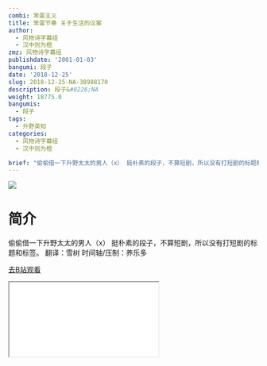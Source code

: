 ```yaml
---
combi: 笨蛋主义
title: 笨蛋节奏 关于生活的议案
author:
  - 风物诗字幕组
  - 汉中则为橙
zmz: 风物诗字幕组
publishdate: '2001-01-03'
bangumi: 段子
date: '2018-12-25'
slug: 2018-12-25-NA-38988170
description: 段子&#8226;NA
weight: 18775.0
bangumis:
  - 段子
tags:
  - 升野英知
categories:
  - 风物诗字幕组
  - 汉中则为橙

brief: "偷偷借一下升野太太的男人（x） 挺朴素的段子，不算短剧，所以没有打短剧的标题和标签。 翻译：雪树 时间轴/压制：养乐多"
---
```

![](https://i.imgur.com/GvG04MY.jpg)
# 简介  
偷偷借一下升野太太的男人（x）
挺朴素的段子，不算短剧，所以没有打短剧的标题和标签。
翻译：雪树 时间轴/压制：养乐多  

[去B站观看](https://www.bilibili.com/video/av38988170/)
<div class ="resp-container"><iframe class="testiframe" src="//player.bilibili.com/player.html?aid=38988170"", scrolling="no", allowfullscreen="true" > </iframe></div> 
